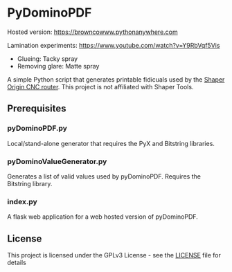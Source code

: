 # PyDominoPDF

Hosted version: https://browncowww.pythonanywhere.com

Lamination experiments: https://www.youtube.com/watch?v=Y9RbVqf5Vis
* Glueing: Tacky spray
* Removing glare: Matte spray

A simple Python script that generates printable fidicuals used by the [Shaper Origin CNC router](https://www.shapertools.com/en-us/). This project is not affiliated with Shaper Tools.

## Prerequisites

### pyDominoPDF.py
Local/stand-alone generator that requires the PyX and Bitstring libraries.

### pyDominoValueGenerator.py
Generates a list of valid values used by pyDominoPDF. Requires the Bitstring library.

### index.py
A flask web application for a web hosted version of pyDominoPDF.

## License

This project is licensed under the GPLv3 License - see the [LICENSE](LICENSE) file for details
